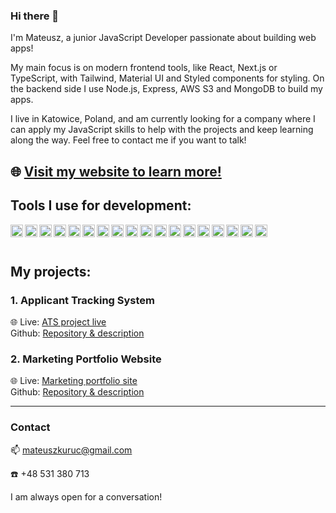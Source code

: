 ### Hi there 👋
I'm Mateusz, a junior JavaScript Developer passionate about building web apps!
<p>My main focus is on modern frontend tools, like React, Next.js or TypeScript, with Tailwind, Material UI and Styled components for styling. On the backend side I use Node.js, Express, AWS S3 and MongoDB to build my apps.</p>
<p>I live in Katowice, Poland, and am currently looking for a company where I can apply my JavaScript skills to help with the projects and keep learning along the way. Feel free to contact me if you want to talk!</p>

🌐 [Visit my website to learn more!](https://www.mateuszkuruc.com)
---
### <h2>Tools I use for development:</h2>

<img align="left" alt="JavaScript" width="20px" style="padding-right: 0px;" src="https://cdn.jsdelivr.net/gh/devicons/devicon/icons/javascript/javascript-original.svg" />
<img align="left" alt="HTML" width="20px" style="padding-right: 0px;" src="https://cdn.jsdelivr.net/gh/devicons/devicon/icons/html5/html5-original.svg" />    
<img align="left" alt="CSS" width="20px" style="padding-right: 0px;" src="https://cdn.jsdelivr.net/gh/devicons/devicon/icons/css3/css3-original.svg" />     
<img align="left" alt="React" width="20px" style="padding-right: 0px;" src="https://cdn.jsdelivr.net/gh/devicons/devicon/icons/react/react-original.svg" />      
<img align="left" alt="TypeScript" width="20px" style="padding-right: 0px;" src="https://cdn.jsdelivr.net/gh/devicons/devicon/icons/typescript/typescript-original.svg" />    
<img align="left" alt="Redux" width="20px" style="padding-right: 0px;" src="https://cdn.jsdelivr.net/gh/devicons/devicon/icons/redux/redux-original.svg" />    
<img align="left" alt="Next.js" width="20px" style="padding-right: 0px;"  src="https://cdn.jsdelivr.net/gh/devicons/devicon/icons/nextjs/nextjs-original.svg" />     
<img align="left" alt="Tailwind" width="20px" style="padding-right: 0px;" src="https://cdn.jsdelivr.net/gh/devicons/devicon/icons/tailwindcss/tailwindcss-plain.svg" />      
<img align="left" alt="Node.js" width="20px" style="padding-right: 0px;"  src="https://cdn.jsdelivr.net/gh/devicons/devicon/icons/nodejs/nodejs-original.svg" />    
<img align="left" alt="Material UI" width="20px" style="padding-right: 0px;"  src="https://cdn.jsdelivr.net/gh/devicons/devicon/icons/materialui/materialui-original.svg" />
<img align="left" alt="AWS" width="20px" style="padding-right: 0px;" src="https://cdn.jsdelivr.net/gh/devicons/devicon/icons/amazonwebservices/amazonwebservices-plain-wordmark.svg" />
<img align="left" alt="MongoDB" width="20px" style="padding-right: 0px;" src="https://cdn.jsdelivr.net/gh/devicons/devicon/icons/mongodb/mongodb-original.svg" />
<img align="left" alt="Express" width="20px" style="padding-right: 0px;" src="https://cdn.jsdelivr.net/gh/devicons/devicon/icons/express/express-original.svg" />
<img align="left" alt="Git" width="20px" style="padding-right: 0px;" src="https://cdn.jsdelivr.net/gh/devicons/devicon/icons/git/git-original.svg" /> 
<img align="left" alt="Github" width="20px" style="padding-right: 0px;"  src="https://cdn.jsdelivr.net/gh/devicons/devicon/icons/github/github-original.svg" />
<img align="left" alt="Jest" width="20px" style="padding-right: 0px;" src="https://cdn.jsdelivr.net/gh/devicons/devicon/icons/jest/jest-plain.svg" />
<img align="left" alt="Git" width="20px" style="padding-right: 0px;"  src="https://cdn.jsdelivr.net/gh/devicons/devicon/icons/graphql/graphql-plain.svg" />     
<img align="left" alt="Git" width="20px" style="padding-right: 0px;" src="https://cdn.jsdelivr.net/gh/devicons/devicon/icons/sass/sass-original.svg" />  



<br/><br/>



### <h2>My projects:</h2>


<h3>1. Applicant Tracking System</h3>



🌐 Live: [ATS project live](https://ats-mateuszkuruc.onrender.com/)  
Github: [Repository & description](https://github.com/MateuszKuruc/ATS-recruitment-app)



<h3>2. Marketing Portfolio Website</h3>



🌐 Live: [Marketing portfolio site](https://www.reklamyfacebook.pl/)  
Github: [Repository & description](https://github.com/MateuszKuruc/marketing-portfolio)

<hr/>

### <h3>Contact</h3>


📫 mateuszkuruc@gmail.com


☎️ +48 531 380 713


I am always open for a conversation!

